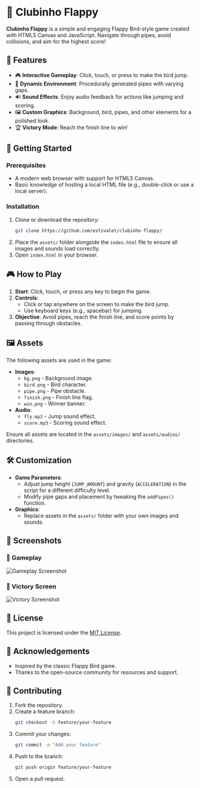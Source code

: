 # 🐤 Clubinho Flappy

**Clubinho Flappy** is a simple and engaging Flappy Bird-style game created with HTML5 Canvas and JavaScript. Navigate through pipes, avoid collisions, and aim for the highest score!

## 📜 Features

- 🎮 **Interactive Gameplay**: Click, touch, or press to make the bird jump.
- 🌆 **Dynamic Environment**: Procedurally generated pipes with varying gaps.
- 🔊 **Sound Effects**: Enjoy audio feedback for actions like jumping and scoring.
- 🖼️ **Custom Graphics**: Background, bird, pipes, and other elements for a polished look.
- 🏆 **Victory Mode**: Reach the finish line to win!

## 🚀 Getting Started

### Prerequisites

- A modern web browser with support for HTML5 Canvas.
- Basic knowledge of hosting a local HTML file (e.g., double-click or use a local server).

### Installation

1. Clone or download the repository:
   ```bash
   git clone https://github.com/estivalet/clubinho-flappy/
   ```
2. Place the `assets/` folder alongside the `index.html` file to ensure all images and sounds load correctly.
3. Open `index.html` in your browser.

## 🎮 How to Play

1. **Start**: Click, touch, or press any key to begin the game.
2. **Controls**: 
   - Click or tap anywhere on the screen to make the bird jump.
   - Use keyboard keys (e.g., spacebar) for jumping.
3. **Objective**: Avoid pipes, reach the finish line, and score points by passing through obstacles.

## 🖼️ Assets

The following assets are used in the game:
- **Images**:
  - `bg.png` - Background image.
  - `bird.png` - Bird character.
  - `pipe.png` - Pipe obstacle.
  - `finish.png` - Finish line flag.
  - `win.png` - Winner banner.
- **Audio**:
  - `fly.mp3` - Jump sound effect.
  - `score.mp3` - Scoring sound effect.

Ensure all assets are located in the `assets/images/` and `assets/audios/` directories.

## 🛠️ Customization

- **Game Parameters**:
  - Adjust jump height (`JUMP_AMOUNT`) and gravity (`ACCELERATION`) in the script for a different difficulty level.
  - Modify pipe gaps and placement by tweaking the `addPipes()` function.
- **Graphics**:
  - Replace assets in the `assets/` folder with your own images and sounds.

## 📸 Screenshots

### 🏁 Gameplay
![Gameplay Screenshot](title.png)

### 🎉 Victory Screen
![Victory Screenshot](assets/img/win.png)

## 📜 License

This project is licensed under the [MIT License](LICENSE).

## 🙏 Acknowledgements

- Inspired by the classic Flappy Bird game.
- Thanks to the open-source community for resources and support.

## 🤝 Contributing

1. Fork the repository.
2. Create a feature branch:
   ```bash
   git checkout -b feature/your-feature
   ```
3. Commit your changes:
   ```bash
   git commit -m "Add your feature"
   ```
4. Push to the branch:
   ```bash
   git push origin feature/your-feature
   ```
5. Open a pull request.

